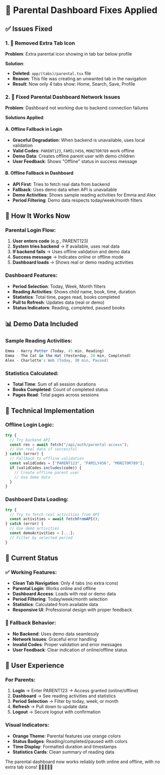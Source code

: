 # 🔧 Parental Dashboard Fixes Applied

## ✅ Issues Fixed

### 1. 🚫 Removed Extra Tab Icon

**Problem**: Extra parental icon showing in tab bar below profile

**Solution**:

- **Deleted**: `app/(tabs)/parental.tsx` file
- **Reason**: This file was creating an unwanted tab in the navigation
- **Result**: Now only 4 tabs show: Home, Search, Save, Profile

### 2. 🔗 Fixed Parental Dashboard Network Issues

**Problem**: Dashboard not working due to backend connection failures

**Solutions Applied**:

#### A. Offline Fallback in Login

- **Graceful Degradation**: When backend is unavailable, uses local validation
- **Valid Codes**: `PARENT123`, `FAMILY456`, `MONITOR789` work offline
- **Demo Data**: Creates offline parent user with demo children
- **User Feedback**: Shows "Offline" status in success message

#### B. Offline Fallback in Dashboard

- **API First**: Tries to fetch real data from backend
- **Fallback**: Uses demo data when API is unavailable
- **Demo Activities**: Shows sample reading activities for Emma and Alex
- **Period Filtering**: Demo data respects today/week/month filters

## 🎯 How It Works Now

### Parental Login Flow:

1. **User enters code** (e.g., PARENT123)
2. **System tries backend** → If available, uses real data
3. **If backend fails** → Uses offline validation and demo data
4. **Success message** → Indicates online or offline mode
5. **Dashboard loads** → Shows real or demo reading activities

### Dashboard Features:

- **Period Selection**: Today, Week, Month filters
- **Reading Activities**: Shows child name, book, time, duration
- **Statistics**: Total time, pages read, books completed
- **Pull to Refresh**: Updates data (real or demo)
- **Status Indicators**: Reading, completed, paused books

## 📊 Demo Data Included

### Sample Reading Activities:

```javascript
Emma - Harry Potter (Today, 45 min, Reading)
Emma - The Cat in the Hat (Yesterday, 20 min, Completed)
Alex - Charlotte's Web (Today, 30 min, Paused)
```

### Statistics Calculated:

- **Total Time**: Sum of all session durations
- **Books Completed**: Count of completed status
- **Pages Read**: Total pages across sessions

## 🔧 Technical Implementation

### Offline Login Logic:

```javascript
try {
  // Try backend API
  const res = await fetch("/api/auth/parental-access");
  // Use real data if successful
} catch (error) {
  // Fallback to offline validation
  const validCodes = ["PARENT123", "FAMILY456", "MONITOR789"];
  if (validCodes.includes(code)) {
    // Create offline parent user
    // Use demo data
  }
}
```

### Dashboard Data Loading:

```javascript
try {
  // Try to fetch real activities from API
  const activities = await fetchFromAPI();
} catch (error) {
  // Use demo activities
  const demoActivities = [...];
  // Filter by selected period
}
```

## 🎉 Current Status

### ✅ Working Features:

- **Clean Tab Navigation**: Only 4 tabs (no extra icons)
- **Parental Login**: Works online and offline
- **Dashboard Access**: Loads with real or demo data
- **Period Filtering**: Today/week/month selection
- **Statistics**: Calculated from available data
- **Responsive UI**: Professional design with proper feedback

### 🔄 Fallback Behavior:

- **No Backend**: Uses demo data seamlessly
- **Network Issues**: Graceful error handling
- **Invalid Codes**: Proper validation and error messages
- **User Feedback**: Clear indication of online/offline status

## 📱 User Experience

### For Parents:

1. **Login** → Enter PARENT123 → Access granted (online/offline)
2. **Dashboard** → See reading activities and statistics
3. **Period Selection** → Filter by today, week, or month
4. **Refresh** → Pull down to update data
5. **Logout** → Secure logout with confirmation

### Visual Indicators:

- **Orange Theme**: Parental features use orange colors
- **Status Badges**: Reading/completed/paused with colors
- **Time Display**: Formatted duration and timestamps
- **Statistics Cards**: Clean summary of reading data

The parental dashboard now works reliably both online and offline, with no extra tab icons! 🎊👨‍👩‍👧‍👦
